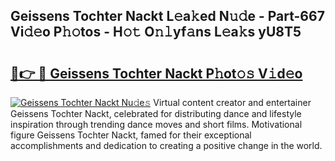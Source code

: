 ## Geissens Tochter Nackt L𝚎a𝚔ed N𝚞𝚍e - Part-667 Vi𝚍𝚎o P𝚑𝚘tos - H𝚘𝚝 O𝚗𝚕yf𝚊ns L𝚎a𝚔s yU8T5

# <h2><a href="http://kf273bi.oniu.top/?m=Geissens+Tochter+Nackt">🔗👉 🔴 Geissens Tochter Nackt P𝚑ot𝚘𝚜 V𝚒d𝚎o</a></h2>

[![Geissens Tochter Nackt Nu𝚍e𝚜](https://i.imgur.com/0qMVB7G.gif)](http://kf273bi.oniu.top/?m=Geissens+Tochter+Nackt)
Virtual content creator and entertainer Geissens Tochter Nackt, celebrated for distributing dance and lifestyle inspiration through trending dance moves and short films. Motivational figure Geissens Tochter Nackt, famed for their exceptional accomplishments and dedication to creating a positive change in the world.  
